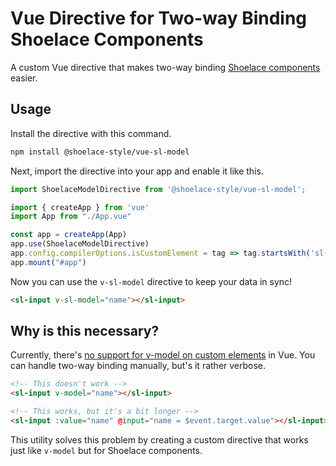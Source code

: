 # Vue Directive for Two-way Binding Shoelace Components

A custom Vue directive that makes two-way binding [Shoelace components](https://shoelace.style) easier.

## Usage

Install the directive with this command.

```sh
npm install @shoelace-style/vue-sl-model
```

Next, import the directive into your app and enable it like this.

```js
import ShoelaceModelDirective from '@shoelace-style/vue-sl-model';

import { createApp } from 'vue'
import App from "./App.vue"

const app = createApp(App)
app.use(ShoelaceModelDirective)
app.config.compilerOptions.isCustomElement = tag => tag.startsWith('sl-')
app.mount("#app")
```

Now you can use the `v-sl-model` directive to keep your data in sync!

```html
<sl-input v-sl-model="name"></sl-input>
```

## Why is this necessary?

Currently, there's [no support for v-model on custom elements](https://github.com/vuejs/vue/issues/7830) in Vue. You can handle two-way binding manually, but's it rather verbose.

```html
<!-- This doesn't work -->
<sl-input v-model="name"></sl-input>

<!-- This works, but it's a bit longer -->
<sl-input :value="name" @input="name = $event.target.value"></sl-input>
```

This utility solves this problem by creating a custom directive that works just like `v-model` but for Shoelace components.
